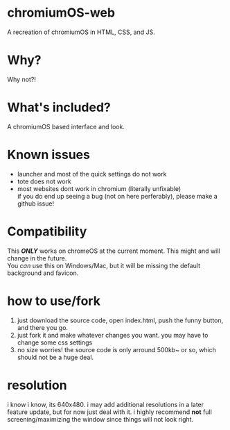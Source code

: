 # chromiumOS-web
A recreation of chromiumOS in HTML, CSS, and JS.

# Why?
Why not?!

# What's included?
A chromiumOS based interface and look.

# Known issues
- launcher and most of the quick settings do not work
- tote does not work
- most websites dont work in chromium (literally unfixable)  
if you do end up seeing a bug (not on here perferably), please make a github issue!

# Compatibility
This ___ONLY___ works on chromeOS at the current moment. This might and will change in the future.  
You _can_ use this on Windows/Mac, but it will be missing the default background and favicon.

# how to use/fork
1. just download the source code, open index.html, push the funny button, and there you go.
2. just fork it and make whatever changes you want. you may have to change some css settings
3. no size worries! the source code is only arround 500kb~ or so, which should not be a huge deal.

# resolution
i know i know, its 640x480. i may add additional resolutions in a later feature update, but for now just deal with it. i highly recommend __not__ full screening/maximizing the window since things will not look right.
